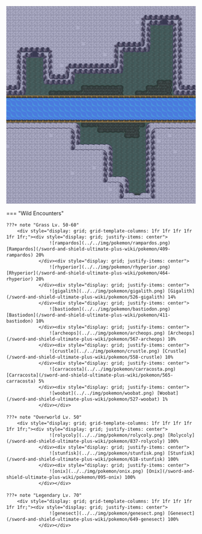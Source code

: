 <img src="../../img/routes/Brawlers Cave (Isle Of Armor).png" alt="Brawlers Cave (Isle Of Armor)"/>

=== "Wild Encounters"


	???+ note "Grass Lv. 50-60"
		<div style="display: grid; grid-template-columns: 1fr 1fr 1fr 1fr 1fr 1fr;"><div style="display: grid; justify-items: center">
                    ![rampardos](../../img/pokemon/rampardos.png) [Rampardos](/sword-and-shield-ultimate-plus-wiki/pokemon/409-rampardos) 20%
                </div><div style="display: grid; justify-items: center">
                    ![rhyperior](../../img/pokemon/rhyperior.png) [Rhyperior](/sword-and-shield-ultimate-plus-wiki/pokemon/464-rhyperior) 20%
                </div><div style="display: grid; justify-items: center">
                    ![gigalith](../../img/pokemon/gigalith.png) [Gigalith](/sword-and-shield-ultimate-plus-wiki/pokemon/526-gigalith) 14%
                </div><div style="display: grid; justify-items: center">
                    ![bastiodon](../../img/pokemon/bastiodon.png) [Bastiodon](/sword-and-shield-ultimate-plus-wiki/pokemon/411-bastiodon) 10%
                </div><div style="display: grid; justify-items: center">
                    ![archeops](../../img/pokemon/archeops.png) [Archeops](/sword-and-shield-ultimate-plus-wiki/pokemon/567-archeops) 10%
                </div><div style="display: grid; justify-items: center">
                    ![crustle](../../img/pokemon/crustle.png) [Crustle](/sword-and-shield-ultimate-plus-wiki/pokemon/558-crustle) 10%
                </div><div style="display: grid; justify-items: center">
                    ![carracosta](../../img/pokemon/carracosta.png) [Carracosta](/sword-and-shield-ultimate-plus-wiki/pokemon/565-carracosta) 5%
                </div><div style="display: grid; justify-items: center">
                    ![woobat](../../img/pokemon/woobat.png) [Woobat](/sword-and-shield-ultimate-plus-wiki/pokemon/527-woobat) 1%
                </div></div>

	???+ note "Overworld Lv. 50"
		<div style="display: grid; grid-template-columns: 1fr 1fr 1fr 1fr 1fr 1fr;"><div style="display: grid; justify-items: center">
                    ![rolycoly](../../img/pokemon/rolycoly.png) [Rolycoly](/sword-and-shield-ultimate-plus-wiki/pokemon/837-rolycoly) 100%
                </div><div style="display: grid; justify-items: center">
                    ![stunfisk](../../img/pokemon/stunfisk.png) [Stunfisk](/sword-and-shield-ultimate-plus-wiki/pokemon/618-stunfisk) 100%
                </div><div style="display: grid; justify-items: center">
                    ![onix](../../img/pokemon/onix.png) [Onix](/sword-and-shield-ultimate-plus-wiki/pokemon/095-onix) 100%
                </div></div>

	???+ note "Legendary Lv. 70"
		<div style="display: grid; grid-template-columns: 1fr 1fr 1fr 1fr 1fr 1fr;"><div style="display: grid; justify-items: center">
                    ![genesect](../../img/pokemon/genesect.png) [Genesect](/sword-and-shield-ultimate-plus-wiki/pokemon/649-genesect) 100%
                </div></div>



